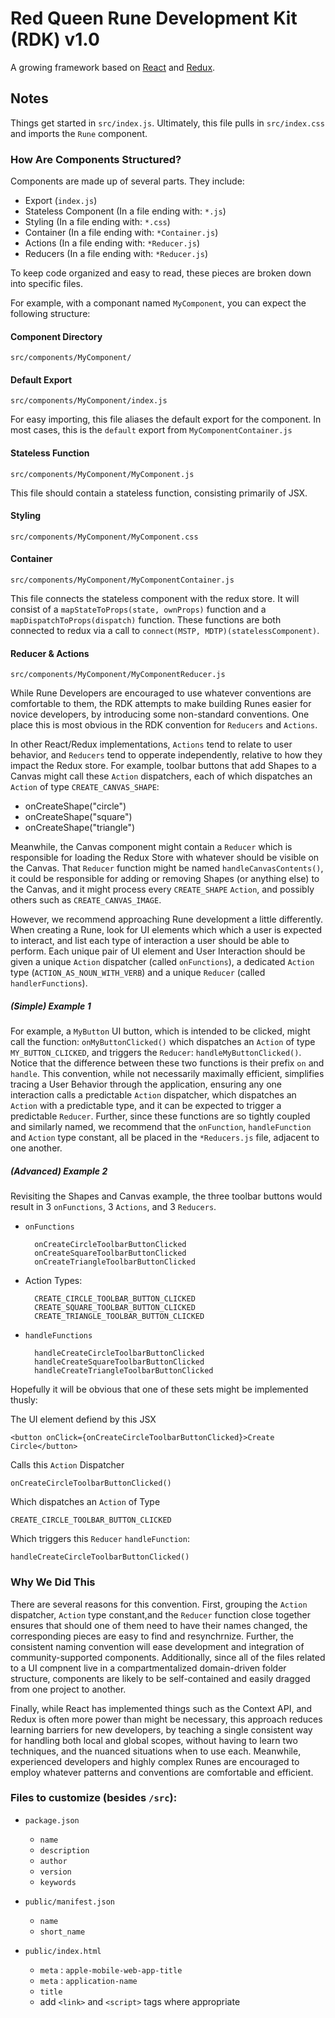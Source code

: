 # Red Queen Rune Development Kit (RDK) v1.0

A growing framework based on [React](https://reactjs.org/) and [Redux](https://redux.js.org/).

## Notes

Things get started in `src/index.js`. Ultimately, this file pulls in `src/index.css` and imports the `Rune` component.


### How Are Components Structured?

Components are made up of several parts. They include:

- Export (`index.js`)
- Stateless Component (In a file ending with: `*.js`)
- Styling (In a file ending with: `*.css`)
- Container (In a file ending with: `*Container.js`)
- Actions (In a file ending with: `*Reducer.js`)
- Reducers (In a file ending with: `*Reducer.js`)

To keep code organized and easy to read, these pieces are broken down into specific files.

For example, with a componant named `MyComponent`, you can expect the following structure:

#### Component Directory

    src/components/MyComponent/

#### Default Export

    src/components/MyComponent/index.js

For easy importing, this file aliases the default export for the component. In most cases, this is the `default` export from `MyComponentContainer.js`

#### Stateless Function

    src/components/MyComponent/MyComponent.js

This file should contain a stateless function, consisting primarily of JSX.

#### Styling

    src/components/MyComponent/MyComponent.css

#### Container

    src/components/MyComponent/MyComponentContainer.js

This file connects the stateless component with the redux store. It will consist of a `mapStateToProps(state, ownProps)` function and a `mapDispatchToProps(dispatch)` function. These functions are both connected to redux via a call to `connect(MSTP, MDTP)(statelessComponent)`.

#### Reducer & Actions

    src/components/MyComponent/MyComponentReducer.js

While Rune Developers are encouraged to use whatever conventions are comfortable to them, the RDK attempts to make building Runes easier for novice developers, by introducing some non-standard conventions. One place this is most obvious in the RDK convention for `Reducers` and `Actions`.

In other React/Redux implementations, `Actions` tend to relate to user behavior, and `Reducers` tend to opperate independently, relative to how they impact the Redux store. For example, toolbar buttons that add Shapes to a Canvas might call these `Action` dispatchers, each of which dispatches an `Action` of type `CREATE_CANVAS_SHAPE`:

- onCreateShape("circle")
- onCreateShape("square")
- onCreateShape("triangle")

Meanwhile, the Canvas component might contain a `Reducer` which is responsible for loading the Redux Store with whatever should be visible on the Canvas. That `Reducer` function might be named `handleCanvasContents()`, it could be responsible for adding or removing Shapes (or anything else) to the Canvas, and it might process every `CREATE_SHAPE` `Action`, and possibly others such as `CREATE_CANVAS_IMAGE`.

However, we recommend approaching Rune development a little differently. When creating a Rune, look for UI elements which which a user is expected to interact, and list each type of interaction a user should be able to perform. Each unique pair of UI element and User Interaction should be given a unique `Action` dispatcher (called `onFunctions`), a dedicated `Action` type (`ACTION_AS_NOUN_WITH_VERB`) and a unique `Reducer` (called `handlerFunctions`).

##### (Simple) Example 1

For example, a `MyButton` UI button, which is intended to be clicked, might call the function: `onMyButtonClicked()` which dispatches an `Action` of type `MY_BUTTON_CLICKED`, and triggers the `Reducer`: `handleMyButtonClicked()`. Notice that the difference between these two functions is their prefix `on` and `handle`. This convention, while not necessarily maximally efficient, simplifies tracing a User Behavior through the application, ensuring any one interaction calls a predictable `Action` dispatcher, which dispatches an `Action` with a predictable type, and it can be expected to trigger a predictable `Reducer`. Further, since these functions are so tightly coupled and similarly named, we recommend that the `onFunction`, `handleFunction` and `Action` type constant, all be placed in the `*Reducers.js` file, adjacent to one another.

##### (Advanced) Example 2

Revisiting the Shapes and Canvas example, the three toolbar buttons would result in 3 `onFunctions`, 3 `Actions`, and 3 `Reducers`.

- `onFunctions`

        onCreateCircleToolbarButtonClicked
        onCreateSquareToolbarButtonClicked
        onCreateTriangleToolbarButtonClicked

- Action Types:

        CREATE_CIRCLE_TOOLBAR_BUTTON_CLICKED
        CREATE_SQUARE_TOOLBAR_BUTTON_CLICKED
        CREATE_TRIANGLE_TOOLBAR_BUTTON_CLICKED

- `handleFunctions`

        handleCreateCircleToolbarButtonClicked
        handleCreateSquareToolbarButtonClicked
        handleCreateTriangleToolbarButtonClicked

Hopefully it will be obvious that one of these sets might be implemented thusly:

The UI element defiend by this JSX

    <button onClick={onCreateCircleToolbarButtonClicked}>Create Circle</button>

Calls this `Action` Dispatcher

    onCreateCircleToolbarButtonClicked()

Which dispatches an `Action` of Type

    CREATE_CIRCLE_TOOLBAR_BUTTON_CLICKED

Which triggers this `Reducer` `handleFunction`:

    handleCreateCircleToolbarButtonClicked()

### Why We Did This

There are several reasons for this convention. First, grouping the `Action` dispatcher, `Action` type constant,and the `Reducer` function close together ensures that should one of them need to have their names changed, the corresponding pieces are easy to find and resynchrnize. Further, the consistent naming convention will ease development and integration of community-supported components. Additionally, since all of the files related to a UI compnent live in a compartmentalized domain-driven folder structure, components are likely to be self-contained and easily dragged from one project to another.

Finally, while React has implemented things such as the Context API, and Redux is often more power than might be necessary, this approach reduces learning barriers for new developers, by teaching a single consistent way for handling both local and global scopes, without having to learn two techniques, and the nuanced situations when to use each. Meanwhile, experienced developers and highly complex Runes are encouraged to employ whatever patterns and conventions are comfortable and efficient.

### Files to customize (besides `/src`):

- `package.json`
  - `name`
  - `description`
  - `author`
  - `version`
  - `keywords`

- `public/manifest.json`
  - `name`
  - `short_name`

- `public/index.html`
  - `meta` : `apple-mobile-web-app-title`
  - `meta` : `application-name`
  - `title`
  - add `<link>` and `<script>` tags where appropriate
